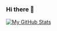 ### Hi there 👋

[![My GitHub Stats](https://github-readme-stats.vercel.app/api/?username=matzew&showicons=true)]()
